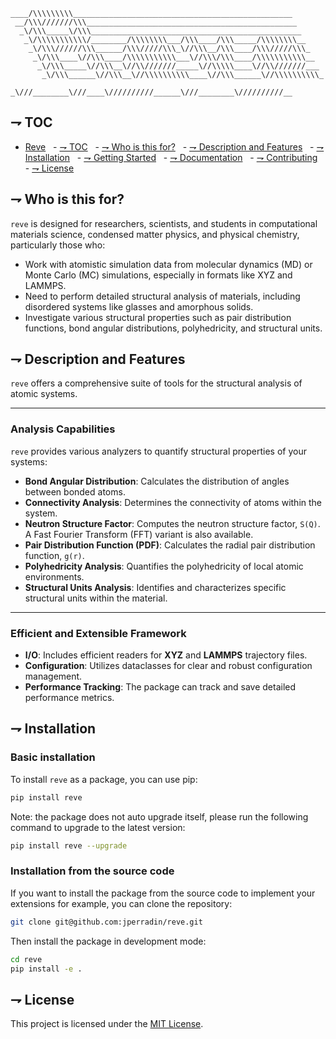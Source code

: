 ```text                                                                
____/\\\\\\\\\_________________________________________________        
 __/\\\///////\\\_______________________________________________       
  _\/\\\_____\/\\\_______________________________________________      
   _\/\\\\\\\\\\\/________/\\\\\\\\___/\\\____/\\\_____/\\\\\\\\__     
    _\/\\\//////\\\______/\\\/////\\\_\//\\\__/\\\____/\\\/////\\\_    
     _\/\\\____\//\\\____/\\\\\\\\\\\___\//\\\/\\\____/\\\\\\\\\\\__   
      _\/\\\_____\//\\\__\//\\///////_____\//\\\\\____\//\\///////___  
       _\/\\\______\//\\\__\//\\\\\\\\\\____\//\\\______\//\\\\\\\\\\_ 
        _\///________\///____\//////////______\///________\//////////__
```
[](https://opensource.org/licenses/MIT)
## ⇁ TOC

  - [Reve](https://www.google.com/search?q=%23reve)
      - [⇁ TOC](https://www.google.com/search?q=%23%E2%87%81-toc)
      - [⇁ Who is this for?](https://www.google.com/search?q=%23%E2%87%81-who-is-this-for)
      - [⇁ Description and Features](https://www.google.com/search?q=%23%E2%87%81-description-and-features)
      - [⇁ Installation](https://www.google.com/search?q=%23%E2%87%81-installation)
      - [⇁ Getting Started](https://www.google.com/search?q=%23%E2%87%81-getting-started)
      - [⇁ Documentation](https://www.google.com/search?q=%23%E2%87%81-documentation)
      - [⇁ Contributing](https://www.google.com/search?q=%23%E2%87%81-contributing)
      - [⇁ License](https://www.google.com/search?q=%23%E2%87%81-license)

## ⇁ Who is this for?

`reve` is designed for researchers, scientists, and students in computational materials science, condensed matter physics, and physical chemistry, particularly those who:

  * Work with atomistic simulation data from molecular dynamics (MD) or Monte Carlo (MC) simulations, especially in formats like XYZ and LAMMPS.
  * Need to perform detailed structural analysis of materials, including disordered systems like glasses and amorphous solids.
  * Investigate various structural properties such as pair distribution functions, bond angular distributions, polyhedricity, and structural units.

## ⇁ Description and Features

`reve` offers a comprehensive suite of tools for the structural analysis of atomic systems.

-----

### **Analysis Capabilities**

`reve` provides various analyzers to quantify structural properties of your systems:

  * **Bond Angular Distribution**: Calculates the distribution of angles between bonded atoms.
  * **Connectivity Analysis**: Determines the connectivity of atoms within the system.
  * **Neutron Structure Factor**: Computes the neutron structure factor, `S(Q)`. A Fast Fourier Transform (FFT) variant is also available.
  * **Pair Distribution Function (PDF)**: Calculates the radial pair distribution function, `g(r)`.
  * **Polyhedricity Analysis**: Quantifies the polyhedricity of local atomic environments.
  * **Structural Units Analysis**: Identifies and characterizes specific structural units within the material.

-----

### **Efficient and Extensible Framework**

  * **I/O**: Includes efficient readers for **XYZ** and **LAMMPS** trajectory files.
  * **Configuration**: Utilizes dataclasses for clear and robust configuration management.
  * **Performance Tracking**: The package can track and save detailed performance metrics.

## ⇁ Installation

### Basic installation

To install `reve` as a package, you can use pip:

```bash
pip install reve
```

Note: the package does not auto upgrade itself, please run the following command to upgrade to the latest version:

```bash
pip install reve --upgrade
```

### Installation from the source code

If you want to install the package from the source code to implement your extensions for example, you can clone the repository:

```bash
git clone git@github.com:jperradin/reve.git
```

Then install the package in development mode:

```bash
cd reve
pip install -e .
```

## ⇁ License

This project is licensed under the [MIT License](https://opensource.org/licenses/MIT).
